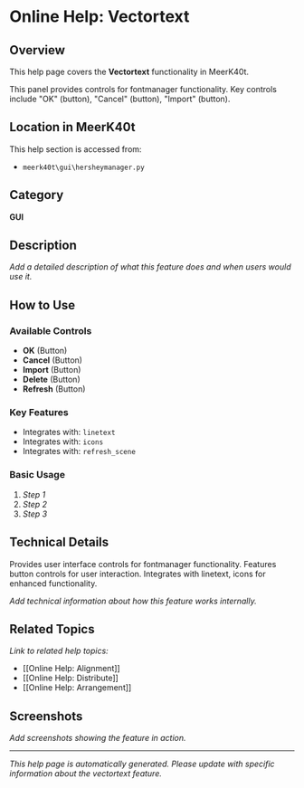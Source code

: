 # Online Help: Vectortext

## Overview

This help page covers the **Vectortext** functionality in MeerK40t.

This panel provides controls for fontmanager functionality. Key controls include "OK" (button), "Cancel" (button), "Import" (button).

## Location in MeerK40t

This help section is accessed from:
- `meerk40t\gui\hersheymanager.py`

## Category

**GUI**

## Description

*Add a detailed description of what this feature does and when users would use it.*

## How to Use

### Available Controls

- **OK** (Button)
- **Cancel** (Button)
- **Import** (Button)
- **Delete** (Button)
- **Refresh** (Button)

### Key Features

- Integrates with: `linetext`
- Integrates with: `icons`
- Integrates with: `refresh_scene`

### Basic Usage

1. *Step 1*
2. *Step 2*
3. *Step 3*

## Technical Details

Provides user interface controls for fontmanager functionality. Features button controls for user interaction. Integrates with linetext, icons for enhanced functionality.

*Add technical information about how this feature works internally.*

## Related Topics

*Link to related help topics:*

- [[Online Help: Alignment]]
- [[Online Help: Distribute]]
- [[Online Help: Arrangement]]

## Screenshots

*Add screenshots showing the feature in action.*

---

*This help page is automatically generated. Please update with specific information about the vectortext feature.*
